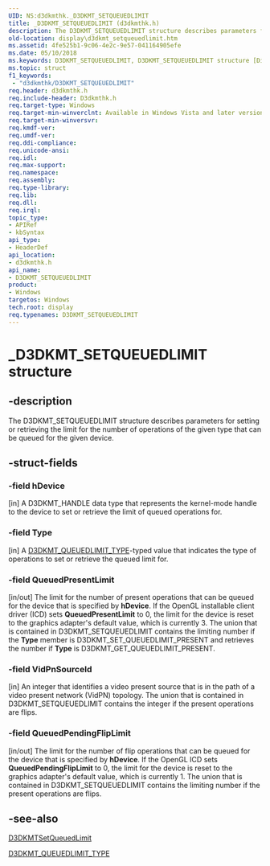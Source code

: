 ```yaml
---
UID: NS:d3dkmthk._D3DKMT_SETQUEUEDLIMIT
title: _D3DKMT_SETQUEUEDLIMIT (d3dkmthk.h)
description: The D3DKMT_SETQUEUEDLIMIT structure describes parameters for setting or retrieving the limit for the number of operations of the given type that can be queued for the given device.
old-location: display\d3dkmt_setqueuedlimit.htm
ms.assetid: 4fe525b1-9c06-4e2c-9e57-041164905efe
ms.date: 05/10/2018
ms.keywords: D3DKMT_SETQUEUEDLIMIT, D3DKMT_SETQUEUEDLIMIT structure [Display Devices], OpenGL_Structs_3c7f7e33-f71a-4547-89ee-7dba69917a4f.xml, _D3DKMT_SETQUEUEDLIMIT, d3dkmthk/D3DKMT_SETQUEUEDLIMIT, display.d3dkmt_setqueuedlimit
ms.topic: struct
f1_keywords:
 - "d3dkmthk/D3DKMT_SETQUEUEDLIMIT"
req.header: d3dkmthk.h
req.include-header: D3dkmthk.h
req.target-type: Windows
req.target-min-winverclnt: Available in Windows Vista and later versions of the Windows operating systems.
req.target-min-winversvr: 
req.kmdf-ver: 
req.umdf-ver: 
req.ddi-compliance: 
req.unicode-ansi: 
req.idl: 
req.max-support: 
req.namespace: 
req.assembly: 
req.type-library: 
req.lib: 
req.dll: 
req.irql: 
topic_type:
- APIRef
- kbSyntax
api_type:
- HeaderDef
api_location:
- d3dkmthk.h
api_name:
- D3DKMT_SETQUEUEDLIMIT
product:
- Windows
targetos: Windows
tech.root: display
req.typenames: D3DKMT_SETQUEUEDLIMIT
---
```


# _D3DKMT_SETQUEUEDLIMIT structure


## -description


The D3DKMT_SETQUEUEDLIMIT structure describes parameters for setting or retrieving the limit for the number of operations of the given type that can be queued for the given device. 


## -struct-fields




### -field hDevice

[in] A D3DKMT_HANDLE data type that represents the kernel-mode handle to the device to set or retrieve the limit of queued operations for.


### -field Type

[in] A <a href="https://docs.microsoft.com/windows-hardware/drivers/ddi/d3dkmthk/ne-d3dkmthk-_d3dkmt_queuedlimit_type">D3DKMT_QUEUEDLIMIT_TYPE</a>-typed value that indicates the type of operations to set or retrieve the queued limit for. 


### -field QueuedPresentLimit

[in/out] The limit for the number of present operations that can be queued for the device that is specified by <b>hDevice</b>. If the OpenGL installable client driver (ICD) sets <b>QueuedPresentLimit</b> to 0, the limit for the device is reset to the graphics adapter's default value, which is currently 3. The union that is contained in D3DKMT_SETQUEUEDLIMIT contains the limiting number if the <b>Type</b> member is D3DKMT_SET_QUEUEDLIMIT_PRESENT and retrieves the number if <b>Type</b> is D3DKMT_GET_QUEUEDLIMIT_PRESENT. 


### -field VidPnSourceId

[in] An integer that identifies a video present source that is in the path of a video present network (VidPN) topology. The union that is contained in D3DKMT_SETQUEUEDLIMIT contains the integer if the present operations are flips. 


### -field QueuedPendingFlipLimit

[in/out] The limit for the number of flip operations that can be queued for the device that is specified by <b>hDevice</b>. If the OpenGL ICD sets <b>QueuedPendingFlipLimit</b> to 0, the limit for the device is reset to the graphics adapter's default value, which is currently 1. The union that is contained in D3DKMT_SETQUEUEDLIMIT contains the limiting number if the present operations are flips. 


## -see-also




<a href="https://docs.microsoft.com/windows-hardware/drivers/ddi/d3dkmthk/nf-d3dkmthk-d3dkmtsetqueuedlimit">D3DKMTSetQueuedLimit</a>



<a href="https://docs.microsoft.com/windows-hardware/drivers/ddi/d3dkmthk/ne-d3dkmthk-_d3dkmt_queuedlimit_type">D3DKMT_QUEUEDLIMIT_TYPE</a>
 

 

